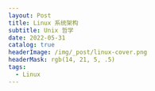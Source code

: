```yaml
---
layout: Post
title: Linux 系统架构
subtitle: Unix 哲学
date: 2022-05-31
catalog: true
headerImage: /img/_post/linux-cover.png
headerMask: rgb(14, 21, 5, .5)
tags:
  - Linux
---
```

